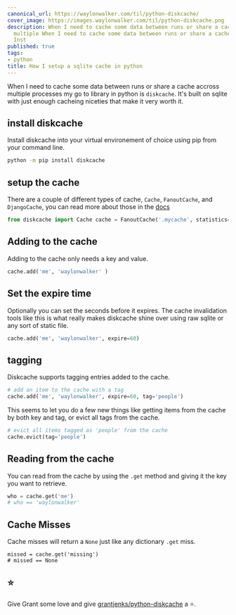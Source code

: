 ```yaml
---
canonical_url: https://waylonwalker.com/til/python-diskcache/
cover_image: https://images.waylonwalker.com/til/python-diskcache.png
description: When I need to cache some data between runs or share a cache accross
  multiple When I need to cache some data between runs or share a cache accross multiple
  Inst
published: true
tags:
- python
title: How I setup a sqlite cache in python
---
```


When I need to cache some data between runs or share a cache accross multiple processes my go to library in python is `diskcache`.  It's built on sqlite with just enough cacheing niceties that make it very worth it.

## install diskcache

Install diskcache into your virtual environement of choice using pip from your command line.

```bash
python -m pip install diskcache
```

## setup the cache

There are a couple of different types of cache, `Cache`, `FanoutCache`, and `DjangoCache`, you can read more about those in the [docs](https://grantjenks.com/docs/diskcache)

```python
from diskcache import Cache cache = FanoutCache('.mycache', statistics=True)
```



## Adding to the cache

Adding to the cache only needs a key and value.

``` python
cache.add('me', 'waylonwalker' )
```

## Set the expire time

Optionally you can set the seconds before it expires.  The cache invalidation tools like this is what really makes diskcache shine over using raw sqlite or any sort of static file.

``` python
cache.add('me', 'waylonwalker', expire=60)
```

## tagging

Diskcache supports tagging entries added to the cache.

``` python
# add an item to the cache with a tag
cache.add('me', 'waylonwalker', expire=60, tag='people')
```

This seems to let you do a few new things like getting items from the cache by both key and tag, or evict all tags from the cache.

``` python
# evict all items tagged as 'people' from the cache
cache.evict(tag='people')
```

## Reading from the cache

You can read from the cache by using the `.get` method and giving it the key you want to retrieve.

```python
who = cache.get('me')
# who == 'waylonwalker'
```

## Cache Misses

Cache misses will return a `None` just like any dictionary `.get` miss.

```
missed = cache.get('missing')
# missed == None
```

## ⭐

Give Grant some love and give [grantjenks/python-diskcache](https://github.com/grantjenks/python-diskcache) a
⭐.